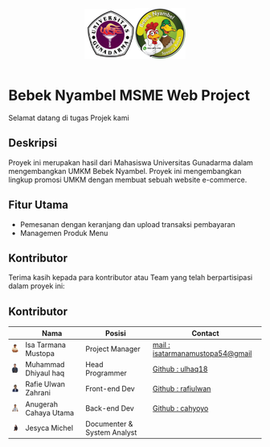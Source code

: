
<div align="center" class="logo-container">
	<table border=0>
		<tr>
  <img src="Documentation Project Manage/images/Gunadarma Logo - Copy.jpg" width=100px alt="Logo Gunadarma">
	</tr>
	<tr><img src="Documentation Project Manage/images/logoBebekNyambel.png"  width=100px alt="Logo 2"></tr>
	</table>

  <div class="overlay"></div>
  
</div>

# Bebek Nyambel MSME Web Project

Selamat datang di tugas Projek kami 

## Deskripsi
Proyek ini merupakan hasil dari Mahasiswa Universitas Gunadarma dalam mengembangkan UMKM Bebek Nyambel. Proyek ini mengembangkan lingkup promosi UMKM dengan membuat sebuah website e-commerce. 

## Fitur Utama

- Pemesanan dengan keranjang dan upload transaksi pembayaran
- Managemen Produk Menu

## Kontributor

Terima kasih kepada para kontributor atau Team yang telah berpartisipasi dalam proyek ini:

## Kontributor


<table>
  <thead>
    <tr>
      <th></th>
      <th>Nama</th>
      <th>Posisi</th>
      <th>Contact</th>
    </tr>
  </thead>
  <tbody>
    <tr>
      <td><img width=40px src="Documentation Project Manage/images/image (5).png" alt="Foto Profil"></td>
      <td>Isa Tarmana Mustopa</td>
      <td>Project Manager</td>
      <td><a href="mailto:isatarmanamustopa54@gmail.com">mail : isatarmanamustopa54@gmail</a></td>
    </tr>
    <tr>
      <td><img width=40px src="Documentation Project Manage/images/image (4).png" alt="Foto Profil"></td>
      <td>Muhammad Dhiyaul haq</td>
      <td>Head Programmer</td>
      <td><a href="https://github.com/ulhaq18">Github : ulhaq18</a></td>
    </tr>
    <tr>
      <td><img width=40px src="Documentation Project Manage/images/image (3).png" alt="Foto Profil"></td>
      <td>Rafie Ulwan Zahrani </td>
      <td>Front-end Dev</td>
      <td><a href="https://github.com/rafiulwan">Github : rafiulwan</a></td>
    </tr>
    <tr>
      <td><img width=40px src="Documentation Project Manage/images/image (1).png" alt="Foto Profil"></td>
      <td>Anugerah Cahaya Utama</td>
      <td>Back-end Dev</td>
      <td><a href="https://github.com/cahayoyo">Github : cahyoyo</a></td>
    </tr>
    <tr>
      <td><img width=40px src="Documentation Project Manage/images/image (2).png" alt="Foto Profil"></td>
      <td>Jesyca Michel</td>
      <td>Documenter & System Analyst</td>
      <td></td>
    </tr>
  </tbody>
</table>

